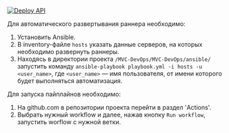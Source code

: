 [![Deploy API](https://github.com/shnepsel/MVC-DevOps/actions/workflows/deploy_api.yml/badge.svg)](https://github.com/shnepsel/MVC-DevOps/actions/workflows/deploy_api.yml)

Для автоматического развертывания раннера необходимо:
1. Установить Ansible.
2. В inventory-файле `hosts` указать данные серверов, на которых необходимо развернуть раннеры.
3. Находясь в директории проекта `/MVC-DevOps/MVC-DevOps/ansible/` запустить команду `ansible-playbook playbook.yml -i hosts -u <user_name>`, где `<user_name>` — имя пользователя, от имени которого будет выполняться автоматизация.

Для запуска пайплайнов необходимо:
1. На github.com в репозитории проекта перейти в раздел 'Actions'.
2. Выбрать нужный workflow и далее, нажав кнопку `Run workflow`, запустить worflow с нужной ветки.